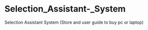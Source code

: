 # Selection_Assistant-_System
Selection Assistant  System (Store and user guide to buy pc or laptop)

